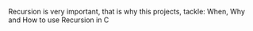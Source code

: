 Recursion is very important, that is why this projects, tackle:
When, Why and How to use Recursion in C
